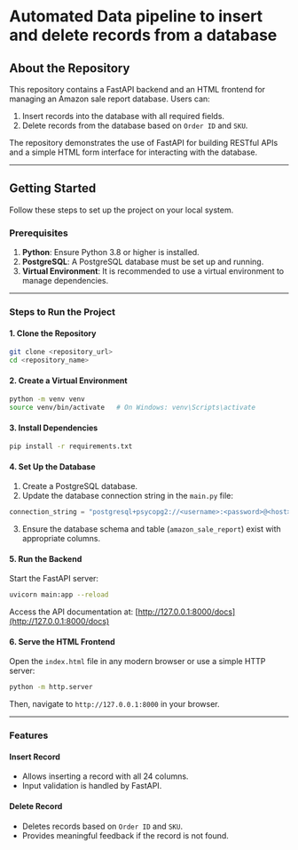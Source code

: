 # Automated Data pipeline to insert and delete records from a database

## About the Repository

This repository contains a FastAPI backend and an HTML frontend for managing an Amazon sale report database. Users can:

1. Insert records into the database with all required fields.
2. Delete records from the database based on `Order ID` and `SKU`.

The repository demonstrates the use of FastAPI for building RESTful APIs and a simple HTML form interface for interacting with the database.

---

## Getting Started

Follow these steps to set up the project on your local system.

### Prerequisites

1. **Python**: Ensure Python 3.8 or higher is installed.
2. **PostgreSQL**: A PostgreSQL database must be set up and running.
3. **Virtual Environment**: It is recommended to use a virtual environment to manage dependencies.

---

### Steps to Run the Project

#### 1. Clone the Repository

```bash
git clone <repository_url>
cd <repository_name>
```

#### 2. Create a Virtual Environment

```bash
python -m venv venv
source venv/bin/activate   # On Windows: venv\Scripts\activate
```

#### 3. Install Dependencies

```bash
pip install -r requirements.txt
```

#### 4. Set Up the Database

1. Create a PostgreSQL database.
2. Update the database connection string in the `main.py` file:

```python
connection_string = "postgresql+psycopg2://<username>:<password>@<host>/<database_name>"
```

3. Ensure the database schema and table (`amazon_sale_report`) exist with appropriate columns.

#### 5. Run the Backend

Start the FastAPI server:

```bash
uvicorn main:app --reload
```

Access the API documentation at: [http://127.0.0.1:8000/docs](http://127.0.0.1:8000/docs)

#### 6. Serve the HTML Frontend

Open the `index.html` file in any modern browser or use a simple HTTP server:

```bash
python -m http.server
```

Then, navigate to `http://127.0.0.1:8000` in your browser.

---

### Features

#### **Insert Record**
- Allows inserting a record with all 24 columns.
- Input validation is handled by FastAPI.

#### **Delete Record**
- Deletes records based on `Order ID` and `SKU`.
- Provides meaningful feedback if the record is not found.
